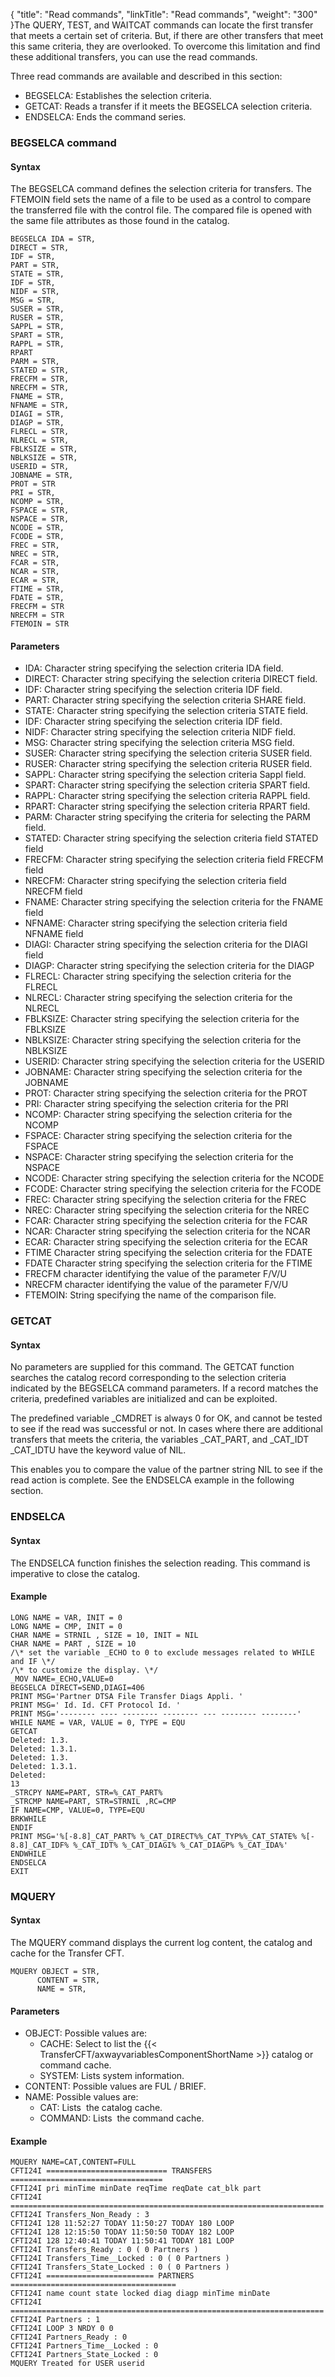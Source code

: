 {
    "title": "Read commands",
    "linkTitle": "Read commands",
    "weight": "300"
}The QUERY, TEST, and WAITCAT commands can locate the first transfer that meets a certain set of criteria. But, if there are other transfers that meet this same criteria, they are overlooked. To overcome this limitation and find these additional transfers, you can use the read commands.

Three read commands are available and described in this section:

- BEGSELCA: Establishes the selection criteria.
- GETCAT: Reads a transfer if it meets the BEGSELCA selection criteria.
- ENDSELCA: Ends the command series.

### BEGSELCA command

#### Syntax

The BEGSELCA command defines the selection criteria for transfers. The FTEMOIN field sets the name of a file to be used as a control to compare the transferred file with the control file. The compared file is opened with the same file attributes as those found in the catalog.

```
BEGSELCA IDA = STR,
DIRECT = STR,
IDF = STR,
PART = STR,
STATE = STR,
IDF = STR,
NIDF = STR,
MSG = STR,
SUSER = STR,
RUSER = STR,
SAPPL = STR,
SPART = STR,
RAPPL = STR,
RPART
PARM = STR,
STATED = STR,
FRECFM = STR,
NRECFM = STR,
FNAME = STR,
NFNAME = STR,
DIAGI = STR,
DIAGP = STR,
FLRECL = STR,
NLRECL = STR,
FBLKSIZE = STR,
NBLKSIZE = STR,
USERID = STR,
JOBNAME = STR,
PROT = STR
PRI = STR,
NCOMP = STR,
FSPACE = STR,
NSPACE = STR,
NCODE = STR,
FCODE = STR,
FREC = STR,
NREC = STR,
FCAR = STR,
NCAR = STR,
ECAR = STR,
FTIME = STR,
FDATE = STR,
FRECFM = STR
NRECFM = STR
FTEMOIN = STR
```

#### Parameters

- IDA: Character string specifying the selection criteria IDA field.
- DIRECT: Character string specifying the selection criteria DIRECT field.
- IDF: Character string specifying the selection criteria IDF field.
- PART: Character string specifying the selection criteria SHARE field.
- STATE: Character string specifying the selection criteria STATE field.
- IDF: Character string specifying the selection criteria IDF field.
- NIDF: Character string specifying the selection criteria NIDF field.
- MSG: Character string specifying the selection criteria MSG field.
- SUSER: Character string specifying the selection criteria SUSER field.
- RUSER: Character string specifying the selection criteria RUSER field.
- SAPPL: Character string specifying the selection criteria Sappl field.
- SPART: Character string specifying the selection criteria SPART field.
- RAPPL: Character string specifying the selection criteria RAPPL field.
- RPART: Character string specifying the selection criteria RPART field.
- PARM: Character string specifying the criteria for selecting the PARM field.
- STATED: Character string specifying the selection criteria field STATED field
- FRECFM: Character string specifying the selection criteria field FRECFM field
- NRECFM: Character string specifying the selection criteria field NRECFM field
- FNAME: Character string specifying the selection criteria for the FNAME field
- NFNAME: Character string specifying the selection criteria field NFNAME field
- DIAGI: Character string specifying the selection criteria for the DIAGI field
- DIAGP: Character string specifying the selection criteria for the DIAGP
- FLRECL: Character string specifying the selection criteria for the FLRECL
- NLRECL: Character string specifying the selection criteria for the NLRECL
- FBLKSIZE: Character string specifying the selection criteria for the FBLKSIZE
- NBLKSIZE: Character string specifying the selection criteria for the NBLKSIZE
- USERID: Character string specifying the selection criteria for the USERID
- JOBNAME: Character string specifying the selection criteria for the JOBNAME
- PROT: Character string specifying the selection criteria for the PROT
- PRI: Character string specifying the selection criteria for the PRI
- NCOMP: Character string specifying the selection criteria for the NCOMP
- FSPACE: Character string specifying the selection criteria for the FSPACE
- NSPACE: Character string specifying the selection criteria for the NSPACE
- NCODE: Character string specifying the selection criteria for the NCODE
- FCODE: Character string specifying the selection criteria for the FCODE
- FREC: Character string specifying the selection criteria for the FREC
- NREC: Character string specifying the selection criteria for the NREC
- FCAR: Character string specifying the selection criteria for the FCAR
- NCAR: Character string specifying the selection criteria for the NCAR
- ECAR: Character string specifying the selection criteria for the ECAR
- FTIME Character string specifying the selection criteria for the FDATE
- FDATE Character string specifying the selection criteria for the FTIME
- FRECFM character identifying the value of the parameter F/V/U
- NRECFM character identifying the value of the parameter F/V/U
- FTEMOIN: String specifying the name of the comparison file.

### GETCAT

#### Syntax

No parameters are supplied for this command. The GETCAT function searches the catalog record corresponding to the selection criteria indicated by the BEGSELCA command parameters. If a record matches the criteria, predefined variables are initialized and can be exploited.

The predefined variable _CMDRET is always 0 for OK, and cannot be tested to see if the read was successful or not. In cases where there are additional transfers that meets the criteria, the variables _CAT_PART, and _CAT_IDT _CAT_IDTU have the keyword value of NIL.

This enables you to compare the value of the partner string NIL to see if the read action is complete. See the ENDSELCA example in the following section.

### ENDSELCA

#### Syntax

The ENDSELCA function finishes the selection reading. This command is imperative to close the catalog.

#### Example

```
LONG NAME = VAR, INIT = 0
LONG NAME = CMP, INIT = 0
CHAR NAME = STRNIL , SIZE = 10, INIT = NIL
CHAR NAME = PART , SIZE = 10
/\* set the variable _ECHO to 0 to exclude messages related to WHILE and IF \*/
/\* to customize the display. \*/
_MOV NAME=_ECHO,VALUE=0
BEGSELCA DIRECT=SEND,DIAGI=406
PRINT MSG='Partner DTSA File Transfer Diags Appli. '
PRINT MSG=' Id. Id. CFT Protocol Id. '
PRINT MSG='-------- ---- -------- -------- --- -------- --------'
WHILE NAME = VAR, VALUE = 0, TYPE = EQU
GETCAT
Deleted: 1.3.
Deleted: 1.3.1.
Deleted: 1.3.
Deleted: 1.3.1.
Deleted:
13
_STRCPY NAME=PART, STR=%_CAT_PART%
_STRCMP NAME=PART, STR=STRNIL ,RC=CMP
IF NAME=CMP, VALUE=0, TYPE=EQU
BRKWHILE
ENDIF
PRINT MSG='%[-8.8]_CAT_PART% %_CAT_DIRECT%%_CAT_TYP%%_CAT_STATE% %[-
8.8]_CAT_IDF% %_CAT_IDT% %_CAT_DIAGI% %_CAT_DIAGP% %_CAT_IDA%'
ENDWHILE
ENDSELCA
EXIT
```

### MQUERY

#### Syntax

The MQUERY command displays the current log content, the catalog and cache for the Transfer CFT.

```
MQUERY OBJECT = STR,
      CONTENT = STR,
      NAME = STR,
```

#### Parameters

- OBJECT: Possible values ​​are:
    -   CACHE: Select to list the {{< TransferCFT/axwayvariablesComponentShortName  >}} catalog or command cache.
    -   SYSTEM: Lists system information.
- CONTENT: Possible values ​​are FUL / BRIEF.
- NAME: Possible values ​​are:
    -   CAT: Lists  the catalog cache.
    -   COMMAND: Lists  the command cache.

#### Example

```
MQUERY NAME=CAT,CONTENT=FULL
CFTI24I =========================== TRANSFERS ==================================
CFTI24I pri minTime minDate reqTime reqDate cat_blk part
CFTI24I ======================================================================
CFTI24I Transfers_Non_Ready : 3
CFTI24I 128 11:52:27 TODAY 11:50:27 TODAY 180 LOOP
CFTI24I 128 12:15:50 TODAY 11:50:50 TODAY 182 LOOP
CFTI24I 128 12:40:41 TODAY 11:50:41 TODAY 181 LOOP
CFTI24I Transfers_Ready : 0 ( 0 Partners )
CFTI24I Transfers_Time__Locked : 0 ( 0 Partners )
CFTI24I Transfers_State_Locked : 0 ( 0 Partners )
CFTI24I ======================== PARTNERS =====================================
CFTI24I name count state locked diag diagp minTime minDate
CFTI24I ======================================================================
CFTI24I Partners : 1
CFTI24I LOOP 3 NRDY 0 0
CFTI24I Partners_Ready : 0
CFTI24I Partners_Time__Locked : 0
CFTI24I Partners_State_Locked : 0
MQUERY Treated for USER userid
```
